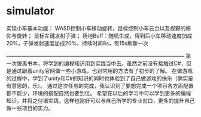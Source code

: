 # simulator
实现小车基本功能：
WASD控制小车移动旋转，鼠标控制小车云台以及视野的俯仰与旋转；
鼠标左键发射子弹；
场地Buff：随机生成，得到后小车移动速度加成20%，子弹发射速度加成20%，持续时间8s，每15s刷新一次

——————————————————————————————————
第一次脱离书本，将学到的编程知识用到实践当中去。虽然之前没有接触过C#，但是通过跟着unity官网做一些小游戏，也对常用的方法有了初步的了解。
在做游戏的过程中，学到了unity和C#的知识的同时也体验到了自己做游戏的快乐（确实蛮有意思的，乐）。
通过这次任务的完成，我认识到了要想完成一个项目各方面配置都不能少，环境的搭配自然也要到位。
希望在以后的学习中可以学到更多的编程知识，并将之付诸实践，这样也刚好可以与自己所学的专业对口，更多的提升自己做一些项目的实力。
